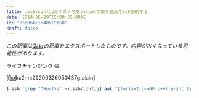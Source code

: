 ```yaml
---
title: .ssh/configのホスト名をpercolで絞り込んでssh接続する
date: 2014-06-20T15:00:00.000Z
id: "26006613540519158"
draft: false
---
```

*この記事は[Qiita](https://qiita.com/ka2n/items/3aa357017af8e226cc29)の記事をエクスポートしたものです。内容が古くなっている可能性があります。*

ライフチェンジング :smile: 

[f:id:ka2nn:20200326050437g:plain]

```bash
$ ssh `grep '^Host\s' ~/.ssh/config| awk '{for(i=2;i<=NF;i++) print $i;}' | percol`
```

